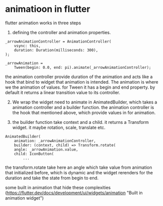 # animatioon in flutter
flutter animation works in three steps
1) defining the controller and animation properties. 
```
_arrowAnimationController = AnimationController(
    vsync: this,
    duration: Duration(milliseconds: 300),
);

_arrowAnimation =
    Tween(begin: 0.0, end: pi).animate(_arrowAnimationController);
```
the animation controller provide duration of the animation and acts like a hook that bind to widget that animation is intended. The animation is where we the animation of values. for Tween it has a begin and end property. by default it returns a linear transition value to its controller.

2) We wrap the widget need to animate in AnimatedBuilder, which takes a animation controller and a builder function. the animation controller is the hook that mentioned above, which provide values in for animation.

3) the builder function take context and a child. it returns a Transform widget. it maybe rotation, scale, translate etc.
```
AnimatedBuilder(
    animation: _arrowAnimationController,
    builder: (context, child) => Transform.rotate(
    angle: _arrowAnimation.value,
    child: IconButton(
        ...
```
the transform.rotate take here an angle which take value from animation that initialized before, which is dynamic and the widget rerenders for the duration and take the state from begin to end.

some built in animation that hide these complexities (https://flutter.dev/docs/development/ui/widgets/animation "Built in animation widget")